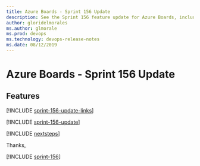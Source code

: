 ```yaml
---
title: Azure Boards - Sprint 156 Update
description: See the Sprint 156 feature update for Azure Boards, including next steps.
author: gloridelmorales
ms.author: glmorale
ms.prod: devops
ms.technology: devops-release-notes
ms.date: 08/12/2019
---
```


# Azure Boards - Sprint 156 Update

## Features

[!INCLUDE [sprint-156-update-links](../_shared/boards/sprint-156-update-links.md)]

[!INCLUDE [sprint-156-update](../_shared/boards/sprint-156-update.md)]

[!INCLUDE [nextsteps](../_shared/nextsteps.md)]

Thanks,

[!INCLUDE [sprint-156](../_shared/signer/sprint-156.md)]
